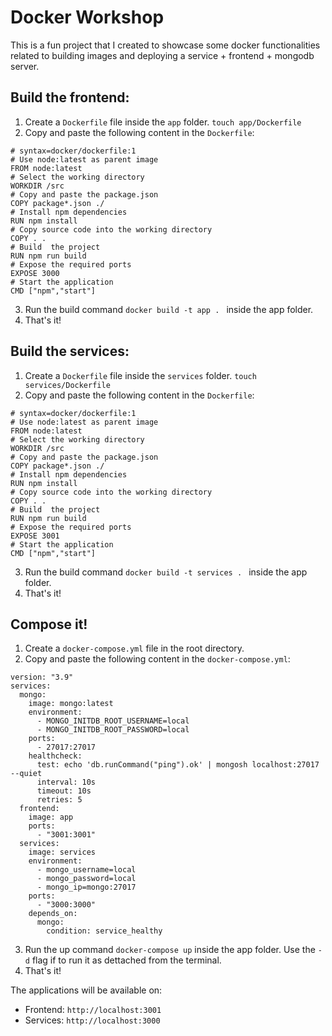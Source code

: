 # Docker Workshop

This is a fun project that I created to showcase some docker functionalities related to building images and deploying a service + frontend + mongodb server.

## Build the frontend:

1. Create a `Dockerfile` file inside the `app` folder. `touch app/Dockerfile`
2. Copy and paste the following content in the `Dockerfile`:

```
# syntax=docker/dockerfile:1
# Use node:latest as parent image
FROM node:latest
# Select the working directory
WORKDIR /src
# Copy and paste the package.json
COPY package*.json ./
# Install npm dependencies
RUN npm install
# Copy source code into the working directory
COPY . .
# Build  the project
RUN npm run build
# Expose the required ports
EXPOSE 3000
# Start the application
CMD ["npm","start"]
```

3. Run the build command `docker build -t app . ` inside the app folder.
4. That's it!

## Build the services:

1. Create a `Dockerfile` file inside the `services` folder. `touch services/Dockerfile`
2. Copy and paste the following content in the `Dockerfile`:

```
# syntax=docker/dockerfile:1
# Use node:latest as parent image
FROM node:latest
# Select the working directory
WORKDIR /src
# Copy and paste the package.json
COPY package*.json ./
# Install npm dependencies
RUN npm install
# Copy source code into the working directory
COPY . .
# Build  the project
RUN npm run build
# Expose the required ports
EXPOSE 3001
# Start the application
CMD ["npm","start"]
```

3. Run the build command `docker build -t services . ` inside the app folder.
4. That's it!

## Compose it!

1. Create a `docker-compose.yml` file in the root directory.
2. Copy and paste the following content in the `docker-compose.yml`:

```
version: "3.9"
services:
  mongo:
    image: mongo:latest
    environment:
      - MONGO_INITDB_ROOT_USERNAME=local
      - MONGO_INITDB_ROOT_PASSWORD=local
    ports:
      - 27017:27017
    healthcheck:
      test: echo 'db.runCommand("ping").ok' | mongosh localhost:27017 --quiet
      interval: 10s
      timeout: 10s
      retries: 5
  frontend:
    image: app
    ports:
      - "3001:3001"
  services:
    image: services
    environment:
      - mongo_username=local
      - mongo_password=local
      - mongo_ip=mongo:27017
    ports:
      - "3000:3000"
    depends_on:
      mongo:
        condition: service_healthy
```

3. Run the up command `docker-compose up` inside the app folder. Use the `-d` flag if to run it as dettached from the terminal.
4. That's it!

The applications will be available on:

- Frontend: `http://localhost:3001`
- Services: `http://localhost:3000`
